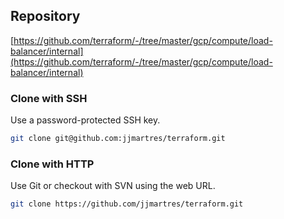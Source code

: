 ## Repository

[https://github.com/terraform/-/tree/master/gcp/compute/load-balancer/internal](https://github.com/terraform/-/tree/master/gcp/compute/load-balancer/internal)

### Clone with SSH
Use a password-protected SSH key.
```bash
git clone git@github.com:jjmartres/terraform.git
```

###  Clone with HTTP
Use Git or checkout with SVN using the web URL.
```bash
git clone https://github.com/jjmartres/terraform.git
```